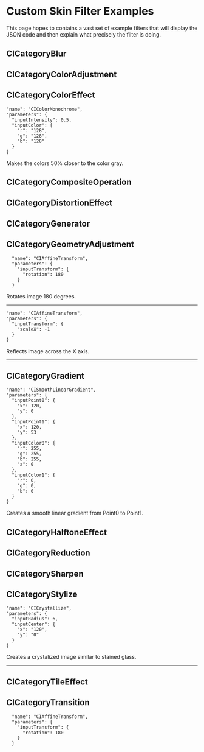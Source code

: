 # Custom Skin Filter Examples

This page hopes to contains a vast set of example filters that will display the JSON code and then explain what precisely the filter is doing.

## CICategoryBlur



## CICategoryColorAdjustment



## CICategoryColorEffect

```
"name": "CIColorMonochrome",
"parameters": {
  "inputIntensity": 0.5,
  "inputColor": {
    "r": "128",
    "g": "128",
    "b": "128"
  }
}
```
Makes the colors 50% closer to the color gray.

## CICategoryCompositeOperation



## CICategoryDistortionEffect



## CICategoryGenerator



## CICategoryGeometryAdjustment

```
  "name": "CIAffineTransform",
  "parameters": {
    "inputTransform": {
      "rotation": 180
    }
  }
```
Rotates image 180 degrees.

---

```
"name": "CIAffineTransform",
"parameters": {
  "inputTransform": {
    "scaleX": -1
  }
}
```
Reflects image across the X axis.

---



## CICategoryGradient

```
"name": "CISmoothLinearGradient",
"parameters": {
  "inputPoint0": {
    "x": 120,
    "y": 0
  },
  "inputPoint1": {
    "x": 120,
    "y": 53
  },
  "inputColor0": {
    "r": 255,
    "g": 255,
    "b": 255,
    "a": 0
  },
  "inputColor1": {
    "r": 0,
    "g": 0,
    "b": 0
  }
}
```
Creates a smooth linear gradient from Point0 to Point1.

## CICategoryHalftoneEffect



## CICategoryReduction



## CICategorySharpen



## CICategoryStylize

```
"name": "CICrystallize",
"parameters": {
  "inputRadius": 6,
  "inputCenter": {
    "x": "120",
    "y": "0"
  }
}
```
Creates a crystalized image similar to stained glass.

---



## CICategoryTileEffect



## CICategoryTransition

```
  "name": "CIAffineTransform",
  "parameters": {
    "inputTransform": {
      "rotation": 180
    }
  }
```
